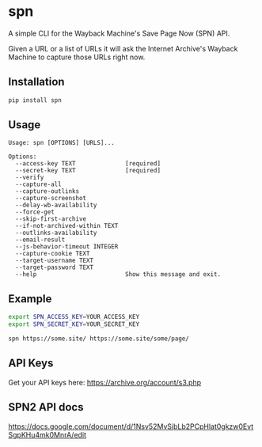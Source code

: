 # spn

A simple CLI for the Wayback Machine's Save Page Now (SPN) API.

Given a URL or a list of URLs it will ask the Internet Archive's Wayback Machine to capture those URLs right now.

## Installation
```bash
pip install spn
```

## Usage
```
Usage: spn [OPTIONS] [URLS]...

Options:
  --access-key TEXT              [required]
  --secret-key TEXT              [required]
  --verify
  --capture-all
  --capture-outlinks
  --capture-screenshot
  --delay-wb-availability
  --force-get
  --skip-first-archive
  --if-not-archived-within TEXT
  --outlinks-availability
  --email-result
  --js-behavior-timeout INTEGER
  --capture-cookie TEXT
  --target-username TEXT
  --target-password TEXT
  --help                         Show this message and exit.
```

## Example
```bash
export SPN_ACCESS_KEY=YOUR_ACCESS_KEY
export SPN_SECRET_KEY=YOUR_SECRET_KEY

spn https://some.site/ https://some.site/some/page/
```

## API Keys
Get your API keys here: https://archive.org/account/s3.php

## SPN2 API docs
https://docs.google.com/document/d/1Nsv52MvSjbLb2PCpHlat0gkzw0EvtSgpKHu4mk0MnrA/edit
